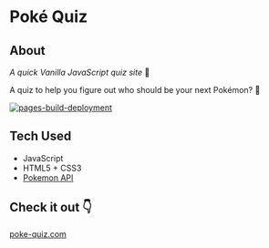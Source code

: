 # Poké Quiz 

## About
_A quick Vanilla JavaScript quiz site_ 🍦 

A quiz to help you figure out who should be your next Pokémon? 👀

[![pages-build-deployment](https://github.com/mrsjlwhite/poke-quiz/actions/workflows/pages/pages-build-deployment/badge.svg)](https://github.com/mrsjlwhite/poke-quiz/actions/workflows/pages/pages-build-deployment)

## Tech Used
- JavaScript
- HTML5 + CSS3
- [Pokemon API](https://pokeapi.co/)

## Check it out 👇
[poke-quiz.com](https://mrsjlwhite.github.io/poke-quiz/)